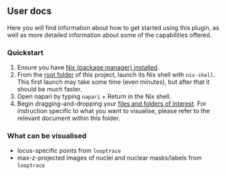 ## User docs
Here you will find information about how to get started using this plugin, as well as more detailed information about some of the capabilities offered.

### Quickstart
1. Ensure you have [Nix (package manager) installed](https://nixos.org/download/).
2. From the [root folder](../../) of this project, launch its Nix shell with `nix-shell`. 
This first launch may take some time (even minutes), but after that it should be much faster.
3. Open napari by typing `napari` + Return in the Nix shell.
4. Begin dragging-and-dropping your [files and folders of interest](#what-can-be-visualised). 
For instruction specific to what you want to visualise, please refer to the relevant document within this folder.

### What can be visualised
* locus-specific points from `looptrace`
* max-*z*-projected images of nuclei and nuclear masks/labels from `looptrace`
